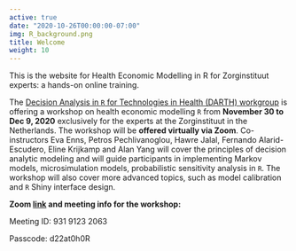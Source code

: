 ```yaml
---
active: true
date: "2020-10-26T00:00:00-07:00"
img: R_background.png
title: Welcome
weight: 10
---
```


This is the website for Health Economic Modelling in R for Zorginstituut experts: a hands-on online training. 

The [Decision Analysis in `R` for Technologies in Health (DARTH) workgroup](http://darthworkgroup.com/) is offering a workshop on health economic modelling `R` from **November 30 to Dec 9, 2020** exclusively for the experts at the Zorginstituut in the Netherlands. The workshop will be **offered virtually via Zoom**. Co-instructors Eva Enns, Petros Pechlivanoglou, Hawre Jalal, Fernando Alarid-Escudero, Eline Krijkamp and Alan Yang will cover the principles of decision analytic modeling and will guide participants in implementing Markov models, microsimulation models, probabilistic sensitivity analysis in `R`. The workshop will also cover more advanced topics, such as model calibration and `R` Shiny interface design. 

**Zoom [link](https://umn.zoom.us/j/93191232063?pwd=eG1NVnZhR2VZUXU2cnkwenJuVk9ldz09) and meeting info for the workshop:**

Meeting ID: 931 9123 2063

Passcode: d22at0h0R






